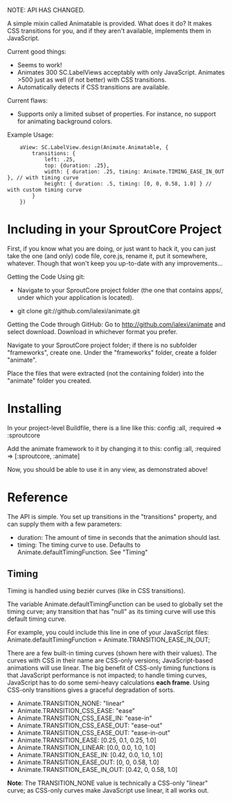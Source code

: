 NOTE: API HAS CHANGED.

A simple mixin called Animatable is provided. What does it do?
It makes CSS transitions for you, and if they aren't available,
implements them in JavaScript.

Current good things:
* Seems to work!
* Animates 300 SC.LabelViews acceptably with only JavaScript. Animates >500
  just as well (if not better) with CSS transitions.
* Automatically detects if CSS transitions are available.
	
Current flaws:
* Supports only a limited subset of properties. For instance, no support for
  animating background colors.
	
Example Usage:

		aView: SC.LabelView.design(Animate.Animatable, {
			transitions: {
				left: .25,
				top: {duration: .25},
				width: { duration: .25, timing: Animate.TIMING_EASE_IN_OUT }, // with timing curve
				height: { duration: .5, timing: [0, 0, 0.58, 1.0] } // with custom timing curve
			}
		})

Including in your SproutCore Project
===============================================================================
First, if you know what you are doing, or just want to hack it, you can just
take the one (and only) code file, core.js, rename it, put it somewhere, whatever.
Though that won't keep you up-to-date with any improvements...


Getting the Code Using git:
* Navigate to your SproutCore project folder (the one that contains apps/, under 
  which your application is located).

* git clone git://github.com/ialexi/animate.git

Getting the Code through GitHub:
Go to http://github.com/ialexi/animate and select download. Download in whichever
format you prefer.

Navigate to your SproutCore project folder; if there is no subfolder "frameworks",
create one. Under the "frameworks" folder, create a folder "animate".

Place the files that were extracted (not the containing folder) into the "animate"
folder you created.


Installing
===============================================================================
In your project-level Buildfile, there is a line like this:
config :all, :required => :sproutcore

Add the animate framework to it by changing it to this:
config :all, :required => [:sproutcore, :animate]

Now, you should be able to use it in any view, as demonstrated above!


Reference
===============================================================================
The API is simple. You set up transitions in the "transitions" property, and can
supply them with a few parameters:
* duration: The amount of time in seconds that the animation should last.
* timing:   The timing curve to use. Defaults to Animate.defaultTimingFunction. See "Timing"


Timing
------
Timing is handled using beziér curves (like in CSS transitions).

The variable Animate.defaultTimingFunction can be used to globally set the timing
curve; any transition that has "null" as its timing curve will use this default
timing curve.

For example, you could include this line in one of your JavaScript files:
Animate.defaultTimingFunction = Animate.TRANSITION_EASE_IN_OUT;

There are a few built-in timing curves (shown here with their values). The curves
with CSS in their name are CSS-only versions; JavaScript-based animations will use
linear. The big benefit of CSS-only timing functions is that JavaScript performance
is not impacted; to handle timing curves, JavaScript has to do some semi-heavy calculations
**each frame**. Using CSS-only transitions gives a graceful degradation of sorts.

* Animate.TRANSITION_NONE: "linear"
* Animate.TRANSITION_CSS_EASE: "ease"
* Animate.TRANSITION_CSS_EASE_IN: "ease-in"
* Animate.TRANSITION_CSS_EASE_OUT: "ease-out"
* Animate.TRANSITION_CSS_EASE_OUT: "ease-in-out"
* Animate.TRANSITION_EASE: [0.25, 0.1, 0.25, 1.0]
* Animate.TRANSITION_LINEAR: [0.0, 0.0, 1.0, 1.0]
* Animate.TRANSITION_EASE_IN: [0.42, 0.0, 1.0, 1.0]
* Animate.TRANSITION_EASE_OUT: [0, 0, 0.58, 1.0]
* Animate.TRANSITION_EASE_IN_OUT: [0.42, 0, 0.58, 1.0]


**Note**: The TRANSITION_NONE value is technically a CSS-only "linear" curve; as CSS-only
curves make JavaScript use linear, it all works out.

